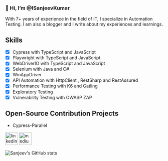 ### 👋 Hi, I’m @ISanjeevKumar

With 7+ years of experience in the field of IT, I specialize in Automation Testing. I am also a blogger and I write about my experiences and learnings.

## Skills
- [x] Cypress with TypeScript and JavaScript
- [x] Playwright with TypeScript and JavaScript
- [x] WebDriverIO with TypeScript and JavaScript
- [x] Selenium with Java and C#
- [x] WinAppDriver 
- [x] API Automation with HttpClient , RestSharp and RestAssured
- [x] Performance Testing with K6 and Gatling
- [x] Exploratory Testing
- [x] Vulnerability Testing with OWASP ZAP 

## Open-Source Contribution Projects
* Cypress-Parallel

[<img src='https://cdn.jsdelivr.net/npm/simple-icons@3.0.1/icons/linkedin.svg' alt='linkedin' height='40'>](https://www.linkedin.com/in/https://www.linkedin.com/in/sanjeev-kumar-7827324b//) [<img src='https://cdn.jsdelivr.net/npm/simple-icons@3.0.1/icons/medium.svg' alt='medium' height='40'>](https://medium.com/@iamsanjeevkumar)  



![Sanjeev's GitHub stats](https://github-readme-stats.vercel.app/api?username=ISanjeevKumar&hide=contribs,prs)
